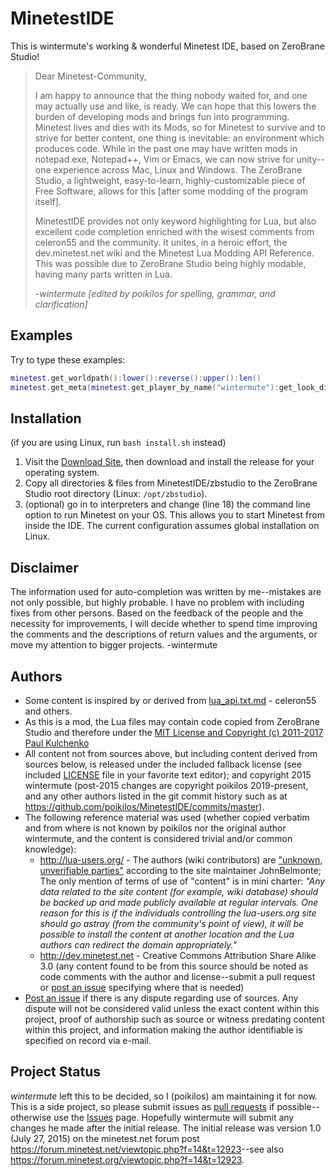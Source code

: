 # MinetestIDE
This is wintermute's working & wonderful Minetest IDE, based on ZeroBrane Studio!

> Dear Minetest-Community,
>
> I am happy to announce that the thing nobody waited for, and one may actually use and like, is ready.
> We can hope that this lowers the burden of developing mods and brings fun into programming.
> Minetest lives and dies with its Mods, so for Minetest to survive and to strive for better content, one thing is inevitable: an environment which produces code. While in the past one may have written mods in notepad.exe, Notepad++, Vim or Emacs, we can now strive for unity--one experience across Mac, Linux and Windows. The ZeroBrane Studio, a lightweight, easy-to-learn, highly-customizable piece of Free Software, allows for this [after some modding of the program itself].
>
> MinetestIDE provides not only keyword highlighting for Lua, but also excellent code completion enriched with the wisest comments from celeron55 and the community.
It unites, in a heroic effort, the dev.minetest.net wiki and the Minetest Lua Modding API Reference. This was possible due to ZeroBrane Studio being highly modable, having many parts written in Lua.
>
> *-wintermute [edited by poikilos for spelling, grammar, and clarification]*

## Examples
Try to type these examples:
```Lua
minetest.get_worldpath():lower():reverse():upper():len()
minetest.get_meta(minetest.get_player_by_name("wintermute"):get_look_dir():multiply({x = 2, y = -3, z = 4}):get_inventory():get_width()
```

## Installation
(if you are using Linux, run `bash install.sh` instead)
1.  Visit the [Download Site](http://studio.zerobrane.com/download?not-this-time), then download and install the release for your operating system.
2.  Copy all directories & files from MinetestIDE/zbstudio to the ZeroBrane Studio root directory (Linux: `/opt/zbstudio`).
3.  (optional) go in to interpreters and change (line 18) the command line option to run Minetest on your OS. This allows you to start Minetest from inside the IDE. The current configuration assumes global installation on Linux.

## Disclaimer
The information used for auto-completion was written by me--mistakes are not only possible, but highly probable. I have no problem with including fixes from other persons. Based on the feedback of the people and the necessity for improvements, I will decide whether to spend time improving the comments and the descriptions of return values and the arguments, or move my attention to bigger projects. -wintermute

## Authors
* Some content is inspired by or derived from [lua_api.txt.md](https://notabug.org/pgimeno/Gists/src/minetest--lua_api.md/lua_api.md) - celeron55 and others.
* As this is a mod, the Lua files may contain code copied from ZeroBrane Studio and therefore under the [MIT License and Copyright (c) 2011-2017 Paul Kulchenko](https://github.com/pkulchenko/ZeroBraneStudio/blob/master/LICENSE)
* All content not from sources above, but including content derived from sources below, is released under the included fallback license (see included [LICENSE](https://github.com/poikilos/MinetestIDE/blob/master/LICENSE) file in your favorite text editor); and copyright 2015 wintermute (post-2015 changes are copyright poikilos 2019-present, and any other authors listed in the git commit history such as at <https://github.com/poikilos/MinetestIDE/commits/master>).
* The following reference material was used (whether copied verbatim and from where is not known by poikilos nor the original author wintermute, and the content is considered trivial and/or common knowledge):
  * <http://lua-users.org/> - The authors (wiki contributors) are ["unknown, unverifiable parties"](http://lua-users.org/cgi-bin/wiki.pl?action=history&id=HomePage) according to the site maintainer JohnBelmonte; The only mention of terms of use of "content" is in mini charter: *"Any data related to the site content (for example, wiki database) should be backed up and made publicly available at regular intervals. One reason for this is if the individuals controlling the lua-users.org site should go astray (from the community's point of view), it will be possible to install the content at another location and the Lua authors can redirect the domain appropriately."*
  * <http://dev.minetest.net> - Creative Commons Attribution Share Alike 3.0
    (any content found to be from this source should be noted as code comments with the author and license--submit a pull request or [post an issue](https://github.com/poikilos/MinetestIDE/issues) specifying where that is needed)
* [Post an issue](https://github.com/poikilos/MinetestIDE/issues) if there is any dispute regarding use of sources. Any dispute will not be considered valid unless the exact content within this project, proof of authorship such as source or witness predating content within this project, and information making the author identifiable is specified on record via e-mail.

## Project Status
*wintermute* left this to be decided, so I (poikilos) am maintaining it for now. This is a side project, so please submit issues as [pull requests](https://github.com/poikilos/MinetestIDE/pulls) if possible--otherwise use the [Issues](https://github.com/poikilos/MinetestIDE/issues) page. Hopefully wintermute will submit any changes he made after the initial release.
The initial release was version 1.0 (July 27, 2015) on the minetest.net forum post <https://forum.minetest.net/viewtopic.php?f=14&t=12923>--see also <https://forum.minetest.org/viewtopic.php?f=14&t=12923>.

